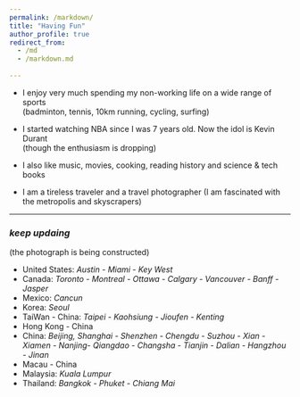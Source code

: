 ```yaml
---
permalink: /markdown/
title: "Having Fun"
author_profile: true
redirect_from: 
  - /md
  - /markdown.md
  
---
```



<!-- A few facts about me: -->
* I enjoy very much spending my non-working life on a wide range of sports<br/> (badminton, tennis, 10km running, cycling, surfing)

    <!-- + Music (e.g., Jacky Chueng, Westlife, Ed Sheeran) -->
* I started watching NBA since I was 7 years old. Now the idol is Kevin Durant <br/> (though the enthusiasm is dropping)

* I also like music, movies, cooking, reading history and science & tech books
<!-- * I was enjoyable to live with Judy (a small garfield) for several month -->
* I am a tireless traveler and a travel photographer (I am fascinated with the metropolis and skyscrapers)

 
----


### _keep updaing_<br/> 
(the photograph is being constructed)

- United States: _Austin - Miami - Key West_
- Canada: _Toronto - Montreal - Ottawa - Calgary - Vancouver - Banff - Jasper_
- Mexico: _Cancun_
- Korea: _Seoul_
- TaiWan - China: _Taipei - Kaohsiung - Jioufen - Kenting_
- Hong Kong - China
- China: _Beijing, Shanghai - Shenzhen - Chengdu - Suzhou - Xian - Xiamen - Nanjing- Qiangdao - Changsha - Tianjin - Dalian - Hangzhou - Jinan_
- Macau - China
- Malaysia: _Kuala Lumpur_
- Thailand: _Bangkok - Phuket - Chiang Mai_
